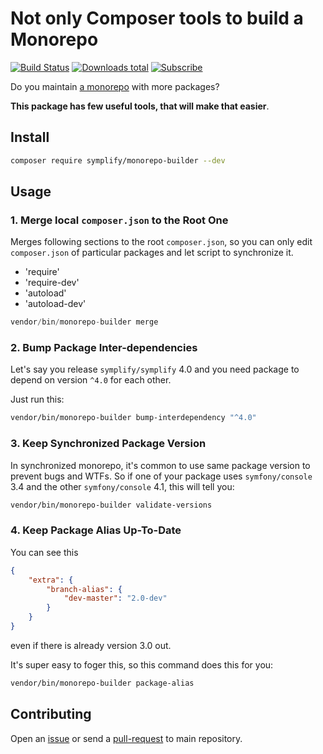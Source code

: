 # Not only Composer tools to build a Monorepo

[![Build Status](https://img.shields.io/travis/Symplify/MonorepoBuilder/master.svg?style=flat-square)](https://travis-ci.org/Symplify/MonorepoBuilder)
[![Downloads total](https://img.shields.io/packagist/dt/symplify/monorepo-builder.svg?style=flat-square)](https://packagist.org/packages/symplify/monorepo-builder)
[![Subscribe](https://img.shields.io/badge/subscribe-to--releases-green.svg?style=flat-square)](https://libraries.io/packagist/symplify%2Fmonorepo-builder)

Do you maintain [a monorepo](https://gomonorepo.org/) with more packages?

**This package has few useful tools, that will make that easier**.

## Install

```bash
composer require symplify/monorepo-builder --dev
```

## Usage

### 1. Merge local `composer.json` to the Root One

Merges following sections to the root `composer.json`, so you can only edit `composer.json` of particular packages and let script to synchronize it.

- 'require'
- 'require-dev'
- 'autoload'
- 'autoload-dev'

```php
vendor/bin/monorepo-builder merge
```

### 2. Bump Package Inter-dependencies

Let's say you release `symplify/symplify` 4.0 and you need package to depend on version `^4.0` for each other.

Just run this:

```bash
vendor/bin/monorepo-builder bump-interdependency "^4.0"
```

### 3. Keep Synchronized Package Version

In synchronized monorepo, it's common to use same package version to prevent bugs and WTFs. So if one of your package uses `symfony/console` 3.4 and the other `symfony/console` 4.1, this will tell you:

```bash
vendor/bin/monorepo-builder validate-versions
```

### 4. Keep Package Alias Up-To-Date

You can see this

```json
{
    "extra": {
        "branch-alias": {
            "dev-master": "2.0-dev"
        }
    }
}
```

even if there is already version 3.0 out.

It's super easy to foger this, so this command does this for you:

```bash
vendor/bin/monorepo-builder package-alias
```

## Contributing

Open an [issue](https://github.com/Symplify/Symplify/issues) or send a [pull-request](https://github.com/Symplify/Symplify/pulls) to main repository.
